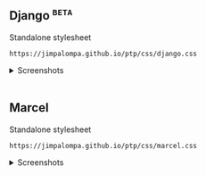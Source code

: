 ## Django <sup>`BETA`</sup>
Standalone stylesheet
```
https://jimpalompa.github.io/ptp/css/django.css
```
<details>
  <summary>Screenshots</summary>
  <sup>No previews available yet : (</sup>
</details>
<br>

## Marcel
Standalone stylesheet
```
https://jimpalompa.github.io/ptp/css/marcel.css
```
<details>
  <summary>Screenshots</summary>
  ![Marcel preview cover view]([/marcel/assets/previews/marcel_cover_view.png](https://docs.github.com/assets/cb-319648/images/help/writing/image-rendered.png))
  ![Marcel preview huge view](marcel/assets/previews/marcel_huge_view.png)
  ![Marcel preview list view](marcel/assets/previews/marcel_list_view.png)
</details>
<br>
